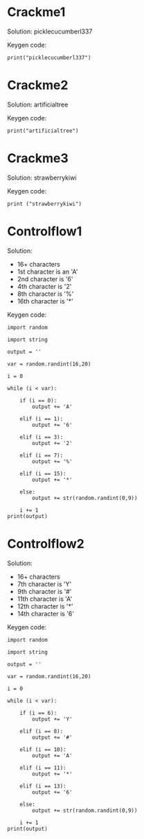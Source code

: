 # Crackme1
Solution: picklecucumberl337

Keygen code:

	print("picklecucumberl337")


# Crackme2
Solution: artificialtree

Keygen code:

	print("artificialtree")


# Crackme3
Solution: strawberrykiwi

Keygen code:

	print ("strawberrykiwi")


# Controlflow1
Solution: 
* 16+ characters
* 1st character is an 'A'
* 2nd character is '6'
* 4th character is '2'
* 8th character is '%'
* 16th character is '*'

Keygen code:

	import random

	import string

	output = ''

	var = random.randint(16,20)

	i = 0

	while (i < var):

		if (i == 0):
			output += 'A'
		
		elif (i == 1):
			output += '6'
			
		elif (i == 3):
			output += '2'
		
		elif (i == 7):
			output += '%'
		
		elif (i == 15):
			output += '*'
		
		else:
			output += str(random.randint(0,9))
		
		i += 1
	print(output)


# Controlflow2
Solution:
* 16+ characters
* 7th character is 'Y'
* 9th character is '#'
* 11th character is 'A'
* 12th character is '*'
* 14th character is '6'

Keygen code:

	import random
	
	import string
	
	output = ''
	
	var = random.randint(16,20)
	
	i = 0
	
	while (i < var):
	
		if (i == 6):
			output += 'Y'
			
		elif (i == 8):
			output += '#'
			
		elif (i == 10):
			output += 'A'
		
		elif (i == 11):
			output += '*'
		
		elif (i == 13):
			output += '6'
		
		else:
			output += str(random.randint(0,9))
		
		i += 1
	print(output)
